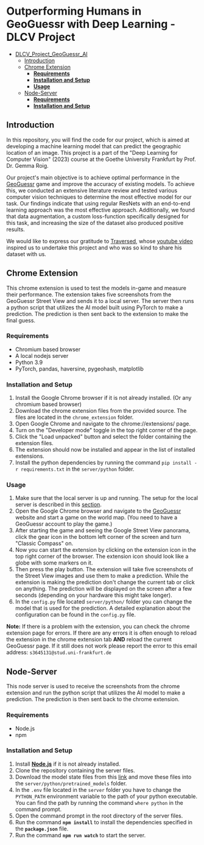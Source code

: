# Outperforming Humans in GeoGuessr with Deep Learning - DLCV Project

- [DLCV\_Project\_GeoGuessr\_AI](#dlcv_project_geoguessr_ai)
  - [Introduction](#introduction)
  - [Chrome Extension](#chrome-extension)
    - [**Requirements**](#requirements)
    - [**Installation and Setup**](#installation-and-setup)
    - [**Usage**](#usage)
  - [Node-Server](#node-server)
    - [**Requirements**](#requirements-1)
    - [**Installation and Setup**](#installation-and-setup-1)


## Introduction
In this repository, you will find the code for our project, which is aimed at developing a machine learning model that can predict the geographic location of an image.
This project is a part of the "Deep Learning for Computer Vision" (2023) course at the Goethe University Frankfurt by Prof. Dr. Gemma Roig. 

Our project's main objective is to achieve optimal performance in the [GeoGuessr](https://www.geoguessr.com/) game and improve the accuracy of existing models. To achieve this, we conducted an extensive literature review and tested various computer vision techniques to determine the most effective model for our task. Our findings indicate that using regular ResNets with an end-to-end learning approach was the most effective approach. Additionally, we found that data augmentation, a custom loss-function specifically designed for this task, and increasing the size of the dataset also produced positive results.

We would like to express our gratitude to [Traversed](https://www.youtube.com/@TraversedTV), whose [youtube video](https://www.youtube.com/watch?v=0k-SJgv-laM) inspired us to undertake this project and who was so kind to share his dataset with us.

## Chrome Extension

This chrome extension is used to test the models in-game and measure their performance. The extension takes five screenshots from the GeoGuessr Street View and sends it to a local server. The server then runs a python script that utilizes the AI model built using PyTorch to make a prediction. The prediction is then sent back to the extension to make the final guess.

### **Requirements**

- Chromium based browser
- A local nodejs server
- Python 3.9
- PyTorch, pandas, haversine, pygeohash, matplotlib

### **Installation and Setup**

1. Install the Google Chrome browser if it is not already installed. (Or any chromium based browser)
1. Download the chrome extension files from the provided source. The files are located in the `chrome_extension` folder.
1. Open Google Chrome and navigate to the chrome://extensions/ page.
1. Turn on the "Developer mode" toggle in the top right corner of the page.
1. Click the "Load unpacked" button and select the folder containing the extension files.
1. The extension should now be installed and appear in the list of installed extensions.
1. Install the python dependencies by running the command `pip install -r requirements.txt` in the `server/python` folder.

### **Usage**

1. Make sure that the local server is up and running. The setup for the local server is described in this [section](#node-server).
1. Open the Google Chrome browser and navigate to the [GeoGuessr](https://www.geoguessr.com/) website and start a game on the world map. (You need to have a GeoGuessr account to play the game.)
1. After starting the game and seeing the Google Street View panorama, click the gear icon in the bottom left corner of the screen and turn "Classic Compass" on.
1. Now you can start the extension by clicking on the extension icon in the top right corner of the browser. The extension icon should look like a globe with some markers on it.
1. Then press the play button. The extension will take five screenshots of the Street View images and use them to make a prediction. While the extension is making the prediction don't change the current tab or click on anything. The prediction will be displayed on the screen after a few seconds (depending on your hardware this might take longer).
1. In the `config.py` file located `server/python/` folder you can change the model that is used for the prediction. A detailed explanation about the configuration can be found in the `config.py` file.


**Note:** If there is a problem with the extension, you can check the chrome extension page for errors. If there are any errors it is often enough to reload the extension in the chrome extension tab **AND** reload the current GeoGuessr page. If it still does not work please report the error to this email address: `s3645131@stud.uni-frankfurt.de`


## Node-Server
This node server is used to receive the screenshots from the chrome extension and run the python script that utilizes the AI model to make a prediction. The prediction is then sent back to the chrome extension.

### **Requirements**

- Node.js
- npm

### **Installation and Setup**

1. Install **[Node.js](https://nodejs.org/en/)** if it is not already installed.
2. Clone the repository containing the server files.
1. Download the model state files from this [link](https://hessenbox-a10.rz.uni-frankfurt.de/getlink/fiJLp4TD4kDs67qHbkT5az/pretrained_models) and move these files into the `server/python/pretrained_models` folder.
1. In the `.env` file located in the `server` folder you have to change the `PYTHON_PATH` environment variable to the path of your python executable. You can find the path by running the command `where python` in the command prompt. 
3. Open the command prompt in the root directory of the server files.
4. Run the command **`npm install`** to install the dependencies specified in the **`package.json`** file.
5. Run the command **`npm run watch`** to start the server.

